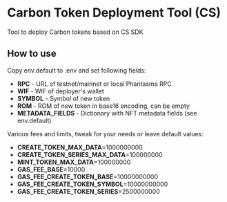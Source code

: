 # Carbon Token Deployment Tool (CS)
Tool to deploy Carbon tokens based on CS SDK

## How to use

Copy env.default to .env and set following fields:

- **RPC** - URL of testnet/mainnet or local Phantasma RPC
- **WIF** - WIF of deployer's wallet
- **SYMBOL** - Symbol of new token
- **ROM** - ROM of new token in base16 encoding, can be empty
- **METADATA_FIELDS** - Dictionary with NFT metadata fields (see env.default)

Various fees and limits, tweak for your needs or leave default values:
- **CREATE_TOKEN_MAX_DATA**=1000000000
- **CREATE_TOKEN_SERIES_MAX_DATA**=100000000
- **MINT_TOKEN_MAX_DATA**=100000000
- **GAS_FEE_BASE**=10000
- **GAS_FEE_CREATE_TOKEN_BASE**=10000000000
- **GAS_FEE_CREATE_TOKEN_SYMBOL**=10000000000
- **GAS_FEE_CREATE_TOKEN_SERIES**=2500000000
